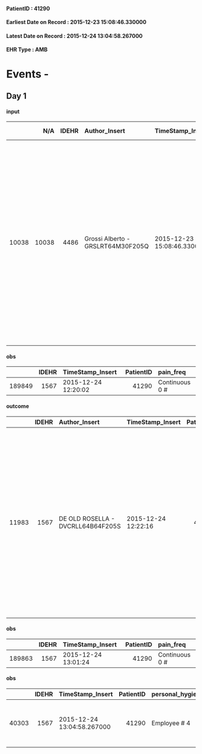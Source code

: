 
#### PatientID : 41290
#### Earliest Date on Record : 2015-12-23 15:08:46.330000
#### Latest Date on Record : 2015-12-24 13:04:58.267000
#### EHR Type : AMB

# Events - 

## Day 1

#### input
|       |    N/A |   IDEHR | Author_Insert                     | TimeStamp_Insert           | EHRType   |   PatientID |   IDDigitalSignDocument | persone_vicine   |   Unnamed: 0_x.1 |   IDANAMNESI_SOCIALE | Patient   | FamigliaAltro   | Paziente_T   | FamigliaAltro_T   |   Non_Rilevabile_x.1 | Note_Non_Rilevabile_x.1   | opt_Problemi   | chk_contr_sintomi   | opt_paziente_a   | opt_famiglia_a   | opt_adeguatezza   | ds_note_ad                                                                                                                                                                                                                                                              | opt_paziente_solo   | opt_presente_assente   | Caregiver_principale   | opt_capacita     | ds_familiari_coinv                     | opt_risorse_ec   | opt_paziente_ad   | opt_caregiver_ad   | opt_inv_civile   | Needs     | Fragility                    | opt_indennita_acc   | opt_disponibilit_paz   |
|------:|-------:|--------:|:----------------------------------|:---------------------------|:----------|------------:|------------------------:|:-----------------|-----------------:|---------------------:|:----------|:----------------|:-------------|:------------------|---------------------:|:--------------------------|:---------------|:--------------------|:-----------------|:-----------------|:------------------|:------------------------------------------------------------------------------------------------------------------------------------------------------------------------------------------------------------------------------------------------------------------------|:--------------------|:-----------------------|:-----------------------|:-----------------|:---------------------------------------|:-----------------|:------------------|:-------------------|:-----------------|:----------|:-----------------------------|:--------------------|:-----------------------|
| 10038 |  10038 |    4486 | Grossi Alberto - GRSLRT64M30F205Q | 2015-12-23 15:08:46.330000 | AMB       |       41290 |                  223096 | N/A              |             2134 |                 1442 | Si#1      | Si#1            | Si#1         | Si#1              |                    0 | NR                        | Si#1           | controllo sintomi#0 | Congruenti#1     | Congruenti#1     | No#0              | Il paziente vive solo, affiancato alcune ore dalla sorella e dalla ex compagna. La prima richiesta era di AD ma a fronte della mancanza di un caregiver presente 24 ore e a fronte della perdita di autonomia del malato abbiamo convenuto per il ricovero in struttura | Si#1                | Presente#1             | sorella Adriana        | Incrementabile#1 | sorella e ex compagna che abita vicino | Non adeguate#0   | Parziale#1        | Totale#2           | Si#1             | Clinici#0 | sovraccarico assistenziale#4 | No#0                | No#0                   |

#### obs
|        |   IDEHR | TimeStamp_Insert    |   PatientID | pain_freq      |
|-------:|--------:|:--------------------|------------:|:---------------|
| 189849 |    1567 | 2015-12-24 12:20:02 |       41290 | Continuous 0 # |

#### outcome
|       |   IDEHR | Author_Insert                     | TimeStamp_Insert    |   PatientID |   IDDigitalSignDocument |   IDPAI_VIDAS | opt_problem                         |   opt_problem_num | opt_obiettivo                                                                                                                                                                                           |   opt_obiettivo_num | opt_stato_problema   |   opt_stato_problema_num | opt_interventi                                                                                                                                                                                                                                                                                                         |   opt_interventi_num |
|------:|--------:|:----------------------------------|:--------------------|------------:|------------------------:|--------------:|:------------------------------------|------------------:|:--------------------------------------------------------------------------------------------------------------------------------------------------------------------------------------------------------|--------------------:|:---------------------|-------------------------:|:-----------------------------------------------------------------------------------------------------------------------------------------------------------------------------------------------------------------------------------------------------------------------------------------------------------------------|---------------------:|
| 11983 |    1567 | DE OLD ROSELLA - DVCRLL64B64F205S | 2015-12-24 12:22:16 |       41290 |                  224029 |         14016 | Deficit in the care of s√® # 25 = 0 |                 4 | Keep the remaining capacit√ † ¬ † in taking care of s√®, helping the patient to accept their limitations, considering himself in a realistic and objective (eating, bathing, dressing, delete) # 40 = 0 |                   4 | Open Problem # 1     |                        1 | Counseling - Encourage to express the feelings about the deficits in the care of care # 96 = 0; Implementation PAI - Help the patient in the activities in which there is still participation while maintaining a non-judgmental attitude # 94 = 0; Counseling - Helping the patient understand their limits # 100 = 0 |                    4 |

#### obs
|        |   IDEHR | TimeStamp_Insert    |   PatientID | pain_freq      |
|-------:|--------:|:--------------------|------------:|:---------------|
| 189863 |    1567 | 2015-12-24 13:01:24 |       41290 | Continuous 0 # |

#### obs
|       |   IDEHR | TimeStamp_Insert           |   PatientID | personal_hygiene   | urine_elimination   | mobility     | speech            | active_diuresis     | cachexia     | motor_performance                                                                                  | mood      | feces_elimination   | consumption_help   |
|------:|--------:|:---------------------------|------------:|:-------------------|:--------------------|:-------------|:------------------|:--------------------|:-------------|:---------------------------------------------------------------------------------------------------|:----------|:--------------------|:-------------------|
| 40303 |    1567 | 2015-12-24 13:04:58.267000 |       41290 | Employee # 4       | Employee # 4        | Employee # 4 | fluent speech # 0 | active diuresis # 0 | cachexia # 0 | 30% - Patient with directions to the hospital or home hospitalization, intensive home support # 03 | Fear # 08 | Employee # 4        | help with # 2      |


